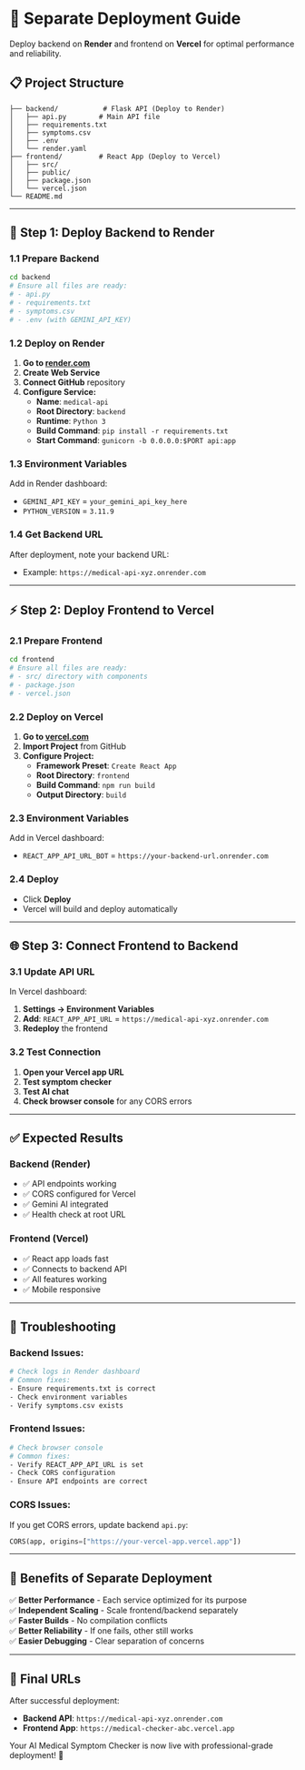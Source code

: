 # 🚀 Separate Deployment Guide

Deploy backend on **Render** and frontend on **Vercel** for optimal performance and reliability.

## 📋 **Project Structure**
```
├── backend/           # Flask API (Deploy to Render)
│   ├── api.py        # Main API file
│   ├── requirements.txt
│   ├── symptoms.csv
│   ├── .env
│   └── render.yaml
├── frontend/         # React App (Deploy to Vercel)
│   ├── src/
│   ├── public/
│   ├── package.json
│   └── vercel.json
└── README.md
```

---

## 🔧 **Step 1: Deploy Backend to Render**

### **1.1 Prepare Backend**
```bash
cd backend
# Ensure all files are ready:
# - api.py
# - requirements.txt  
# - symptoms.csv
# - .env (with GEMINI_API_KEY)
```

### **1.2 Deploy on Render**
1. **Go to [render.com](https://render.com)**
2. **Create Web Service**
3. **Connect GitHub** repository
4. **Configure Service:**
   - **Name**: `medical-api`
   - **Root Directory**: `backend`
   - **Runtime**: `Python 3`
   - **Build Command**: `pip install -r requirements.txt`
   - **Start Command**: `gunicorn -b 0.0.0.0:$PORT api:app`

### **1.3 Environment Variables**
Add in Render dashboard:
- `GEMINI_API_KEY` = `your_gemini_api_key_here`
- `PYTHON_VERSION` = `3.11.9`

### **1.4 Get Backend URL**
After deployment, note your backend URL:
- Example: `https://medical-api-xyz.onrender.com`

---

## ⚡ **Step 2: Deploy Frontend to Vercel**

### **2.1 Prepare Frontend**
```bash
cd frontend
# Ensure all files are ready:
# - src/ directory with components
# - package.json
# - vercel.json
```

### **2.2 Deploy on Vercel**
1. **Go to [vercel.com](https://vercel.com)**
2. **Import Project** from GitHub
3. **Configure Project:**
   - **Framework Preset**: `Create React App`
   - **Root Directory**: `frontend`
   - **Build Command**: `npm run build`
   - **Output Directory**: `build`

### **2.3 Environment Variables**
Add in Vercel dashboard:
- `REACT_APP_API_URL_BOT` = `https://your-backend-url.onrender.com`

### **2.4 Deploy**
- Click **Deploy**
- Vercel will build and deploy automatically

---

## 🌐 **Step 3: Connect Frontend to Backend**

### **3.1 Update API URL**
In Vercel dashboard:
1. **Settings → Environment Variables**
2. **Add**: `REACT_APP_API_URL` = `https://medical-api-xyz.onrender.com`
3. **Redeploy** the frontend

### **3.2 Test Connection**
1. **Open your Vercel app URL**
2. **Test symptom checker**
3. **Test AI chat**
4. **Check browser console** for any CORS errors

---

## ✅ **Expected Results**

### **Backend (Render)**
- ✅ API endpoints working
- ✅ CORS configured for Vercel
- ✅ Gemini AI integrated
- ✅ Health check at root URL

### **Frontend (Vercel)**
- ✅ React app loads fast
- ✅ Connects to backend API
- ✅ All features working
- ✅ Mobile responsive

---

## 🔧 **Troubleshooting**

### **Backend Issues:**
```bash
# Check logs in Render dashboard
# Common fixes:
- Ensure requirements.txt is correct
- Check environment variables
- Verify symptoms.csv exists
```

### **Frontend Issues:**
```bash
# Check browser console
# Common fixes:
- Verify REACT_APP_API_URL is set
- Check CORS configuration
- Ensure API endpoints are correct
```

### **CORS Issues:**
If you get CORS errors, update backend `api.py`:
```python
CORS(app, origins=["https://your-vercel-app.vercel.app"])
```

---

## 🎯 **Benefits of Separate Deployment**

✅ **Better Performance** - Each service optimized for its purpose  
✅ **Independent Scaling** - Scale frontend/backend separately  
✅ **Faster Builds** - No compilation conflicts  
✅ **Better Reliability** - If one fails, other still works  
✅ **Easier Debugging** - Clear separation of concerns  

---

## 📱 **Final URLs**

After successful deployment:
- **Backend API**: `https://medical-api-xyz.onrender.com`
- **Frontend App**: `https://medical-checker-abc.vercel.app`

Your AI Medical Symptom Checker is now live with professional-grade deployment! 🎉